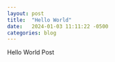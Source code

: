 ```yaml
---
layout: post
title:  "Hello World"
date:   2024-01-03 11:11:22 -0500
categories: blog
---
```

Hello World Post
